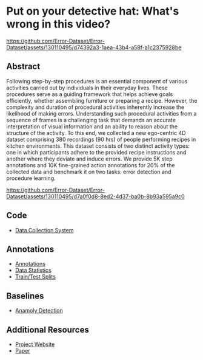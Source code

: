 # Put on your detective hat: What's wrong in this video?

https://github.com/Error-Dataset/Error-Dataset/assets/130110495/d74392a3-1aea-43b4-a58f-a1c2375928be


## Abstract
Following step-by-step procedures is an essential component of various activities carried out by individuals in their everyday lives. These procedures serve as a guiding framework that helps achieve goals efficiently, whether assembling furniture or preparing a recipe. However, the complexity and duration of procedural activities inherently increase the likelihood of making errors. Understanding such procedural activities from a sequence of frames is a challenging task that demands an accurate interpretation of visual information and an ability to reason about the structure of the activity. To this end, we collected a new ego-centric 4D dataset comprising 380 recordings (90 hrs) of people performing recipes in kitchen environments. This dataset consists of two distinct activity types: one in which participants adhere to the provided recipe instructions and another where they deviate and induce errors. We provide 5K step annotations and 10K fine-grained action annotations for 20% of the collected data and benchmark it on two tasks: error detection and procedure learning.


https://github.com/Error-Dataset/Error-Dataset/assets/130110495/d7a0f0d8-8ed2-4d37-ba0b-8b93a595a9c0


## Code 

- [Data Collection System](https://github.com/Error-Dataset/data-collection)

## Annotations

- [Annotations](https://github.com/Error-Dataset/annotations)
- [Data Statistics](https://github.com/Error-Dataset/annotations)
- [Train/Test Splits](https://github.com/Error-Dataset/annotations)

## Baselines

- [Anamoly Detection](https://github.com/Error-Dataset/anamoly-detection)


## Additional Resources

- [Project Website](https://error-dataset.github.io/ErrorDataset/index.html) 
- [Paper](https://utdallas.app.box.com/folder/216041407626?s=840gpo2es7k2autkb4nqvzkzaikmd2ic) 




<!---
## Citation
If the paper is published and has a bibtex citation, include it here.
-->
